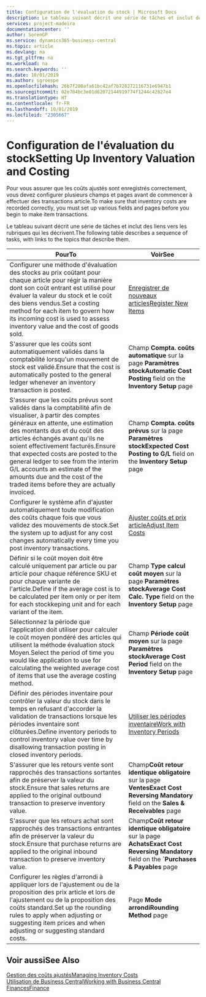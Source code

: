 ```yaml
---
title: Configuration de l'évaluation du stock | Microsoft Docs
description: Le tableau suivant décrit une série de tâches et inclut des liens vers les rubriques qui les décrivent.
services: project-madeira
documentationcenter: ''
author: SorenGP
ms.service: dynamics365-business-central
ms.topic: article
ms.devlang: na
ms.tgt_pltfrm: na
ms.workload: na
ms.search.keywords: ''
ms.date: 10/01/2019
ms.author: sgroespe
ms.openlocfilehash: 26b7f280afa61bc42af7b728272116731e6947b1
ms.sourcegitcommit: 02e704bc3e01d62072144919774f1244c42827e4
ms.translationtype: HT
ms.contentlocale: fr-FR
ms.lasthandoff: 10/01/2019
ms.locfileid: "2305667"
---
```

# <a name="setting-up-inventory-valuation-and-costing"></a><span data-ttu-id="43523-103">Configuration de l'évaluation du stock</span><span class="sxs-lookup"><span data-stu-id="43523-103">Setting Up Inventory Valuation and Costing</span></span>
<span data-ttu-id="43523-104">Pour vous assurer que les coûts ajustés sont enregistrés correctement, vous devez configurer plusieurs champs et pages avant de commencer à effectuer des transactions article.</span><span class="sxs-lookup"><span data-stu-id="43523-104">To make sure that inventory costs are recorded correctly, you must set up various fields and pages before you begin to make item transactions.</span></span>

<span data-ttu-id="43523-105">Le tableau suivant décrit une série de tâches et inclut des liens vers les rubriques qui les décrivent.</span><span class="sxs-lookup"><span data-stu-id="43523-105">The following table describes a sequence of tasks, with links to the topics that describe them.</span></span>

|<span data-ttu-id="43523-106">**Pour**</span><span class="sxs-lookup"><span data-stu-id="43523-106">**To**</span></span>|<span data-ttu-id="43523-107">**Voir**</span><span class="sxs-lookup"><span data-stu-id="43523-107">**See**</span></span>|  
|------------|-------------|  
|<span data-ttu-id="43523-108">Configurer une méthode d'évaluation des stocks au prix coûtant pour chaque article pour régir la manière dont son coût entrant est utilisé pour évaluer la valeur du stock et le coût des biens vendus.</span><span class="sxs-lookup"><span data-stu-id="43523-108">Set a costing method for each item to govern how its incoming cost is used to assess inventory value and the cost of goods sold.</span></span>|[<span data-ttu-id="43523-109">Enregistrer de nouveaux articles</span><span class="sxs-lookup"><span data-stu-id="43523-109">Register New Items</span></span>](inventory-how-register-new-items.md)|  
|<span data-ttu-id="43523-110">S'assurer que les coûts sont automatiquement validés dans la comptabilité lorsqu'un mouvement de stock est validé.</span><span class="sxs-lookup"><span data-stu-id="43523-110">Ensure that the cost is automatically posted to the general ledger whenever an inventory transaction is posted.</span></span>|<span data-ttu-id="43523-111">Champ **Compta. coûts automatique** sur la page **Paramètres stock**</span><span class="sxs-lookup"><span data-stu-id="43523-111">**Automatic Cost Posting** field on the **Inventory Setup** page</span></span>|  
|<span data-ttu-id="43523-112">S'assurer que les coûts prévus sont validés dans la comptabilité afin de visualiser, à partir des comptes généraux en attente, une estimation des montants dus et du coût des articles échangés avant qu'ils ne soient effectivement facturés.</span><span class="sxs-lookup"><span data-stu-id="43523-112">Ensure that expected costs are posted to the general ledger to see from the interim G/L accounts an estimate of the amounts due and the cost of the traded items before they are actually invoiced.</span></span>|<span data-ttu-id="43523-113">Champ **Compta. coûts prévus** sur la page **Paramètres stock**</span><span class="sxs-lookup"><span data-stu-id="43523-113">**Expected Cost Posting to G/L** field on the **Inventory Setup** page</span></span>|  
|<span data-ttu-id="43523-114">Configurer le système afin d'ajuster automatiquement toute modification des coûts chaque fois que vous validez des mouvements de stock.</span><span class="sxs-lookup"><span data-stu-id="43523-114">Set the system up to adjust for any cost changes automatically every time you post inventory transactions.</span></span>|[<span data-ttu-id="43523-115">Ajuster coûts et prix article</span><span class="sxs-lookup"><span data-stu-id="43523-115">Adjust Item Costs</span></span>](inventory-how-adjust-item-costs.md)|  
|<span data-ttu-id="43523-116">Définir si le coût moyen doit être calculé uniquement par article ou par article pour chaque référence SKU et pour chaque variante de l'article.</span><span class="sxs-lookup"><span data-stu-id="43523-116">Define if the average cost is to be calculated per item only or per item for each stockkeping unit and for each variant of the item.</span></span>|<span data-ttu-id="43523-117">Champ **Type calcul coût moyen** sur la page **Paramètres stock**</span><span class="sxs-lookup"><span data-stu-id="43523-117">**Average Cost Calc. Type** field on the **Inventory Setup** page</span></span>|  
|<span data-ttu-id="43523-118">Sélectionnez la période que l'application doit utiliser pour calculer le coût moyen pondéré des articles qui utilisent la méthode évaluation stock Moyen.</span><span class="sxs-lookup"><span data-stu-id="43523-118">Select the period of time you would like application to use for calculating the weighted average cost of items that use the average costing method.</span></span>|<span data-ttu-id="43523-119">Champ **Période coût moyen** sur la page **Paramètres stock**</span><span class="sxs-lookup"><span data-stu-id="43523-119">**Average Cost Period** field on the **Inventory Setup** page</span></span>|  
|<span data-ttu-id="43523-120">Définir des périodes inventaire pour contrôler la valeur du stock dans le temps en refusant d'accorder la validation de transactions lorsque les périodes inventaire sont clôturées.</span><span class="sxs-lookup"><span data-stu-id="43523-120">Define inventory periods to control inventory value over time by disallowing transaction posting in closed inventory periods.</span></span>|[<span data-ttu-id="43523-121">Utiliser les périodes inventaire</span><span class="sxs-lookup"><span data-stu-id="43523-121">Work with Inventory Periods</span></span>](finance-how-to-work-with-inventory-periods.md)|  
|<span data-ttu-id="43523-122">S'assurer que les retours vente sont rapprochés des transactions sortantes afin de préserver la valeur du stock.</span><span class="sxs-lookup"><span data-stu-id="43523-122">Ensure that sales returns are applied to the original outbound transaction to preserve inventory value.</span></span>|<span data-ttu-id="43523-123">Champ**Coût retour identique obligatoire** sur la page **Ventes**</span><span class="sxs-lookup"><span data-stu-id="43523-123">**Exact Cost Reversing Mandatory** field on the **Sales & Receivables** page</span></span>|  
|<span data-ttu-id="43523-124">S'assurer que les retours achat sont rapprochés des transactions entrantes afin de préserver la valeur du stock.</span><span class="sxs-lookup"><span data-stu-id="43523-124">Ensure that purchase returns are applied to the original inbound transaction to preserve inventory value.</span></span>|<span data-ttu-id="43523-125">Champ**Coût retour identique obligatoire** sur la page **Achats**</span><span class="sxs-lookup"><span data-stu-id="43523-125">**Exact Cost Reversing Mandatory** field on the **´Purchases & Payables** page</span></span>|
|<span data-ttu-id="43523-126">Configurer les règles d'arrondi à appliquer lors de l'ajustement ou de la proposition des prix article et lors de l'ajustement ou de la proposition des coûts standard.</span><span class="sxs-lookup"><span data-stu-id="43523-126">Set up the rounding rules to apply when adjusting or suggesting item prices and when adjusting or suggesting standard costs.</span></span>|<span data-ttu-id="43523-127">Page **Mode arrondi**</span><span class="sxs-lookup"><span data-stu-id="43523-127">**Rounding Method** page</span></span>|  

## <a name="see-also"></a><span data-ttu-id="43523-128">Voir aussi</span><span class="sxs-lookup"><span data-stu-id="43523-128">See Also</span></span>  
[<span data-ttu-id="43523-129">Gestion des coûts ajustés</span><span class="sxs-lookup"><span data-stu-id="43523-129">Managing Inventory Costs</span></span>](finance-manage-inventory-costs.md)  
[<span data-ttu-id="43523-130">Utilisation de Business Central</span><span class="sxs-lookup"><span data-stu-id="43523-130">Working with Business Central</span></span>](ui-work-product.md)  
[<span data-ttu-id="43523-131">Finances</span><span class="sxs-lookup"><span data-stu-id="43523-131">Finance</span></span>](finance.md)  
